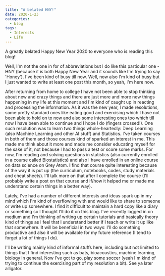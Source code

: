 ```yaml
---
title: "A belated HNY!"
date: 2020-1-23
categories:
  - blog
tags:
  - Interests
  - Life
---
```


A greatly belated Happy New Year 2020 to everyone who is reading this blog!

Well, I'm not the one in for of abbreviations but I do like this particular one - HNY (because it is both Happy New Year and it sounds like I'm trying to say 'Honey'). I've been kind of busy till now. Well, now also I'm kind of busy but I just wanted to write at least one post this month, so yeah, I'm here now.

After returning from home to college I have not been able to stop thinking about new and crazy things and there are just more and more new things happening in my life at this moment and I'm kind of caught up in reacting and processing the information. As it was the new year, I made resolutions, some pretty standard ones like eating good and exercising which I have not been able to hold on to now and also some interesting ones too which till now I have been able to continue and I hope I do (fingers crossed!). One such resolution was to learn two things whole-heartedly: Deep Learning (also Machine Learning and other AI stuff) and Statistics. I've taken courses in both of them and those courses kind of sparked an interest in me. This made me think about it more and made me consider educating myself for the sake of it, not because I had to pass a test or score some marks. For now, I'm reading and solving questions in statistics (also currently enrolled in a course called Biostatistics) and also I have enrolled in an online course on data science on Grey Atom. I find that course quite interesting because of the way it is put up (the curriculum, notebooks, codes, study materials and cheat sheets). I'll talk more on that after I complete the course (I'll probably write a post on that course and if/how it helped me or made me understand certain things in a better way).

Lately, I've had a number of different interests and ideas spark up in my mind which I'm kind of overflowing with and would like to share to someone or write up somewhere. I find it difficult to maintain a hard copy like a diary or something so I thought I'll do it on this blog. I've recently logged in on medium and I'm thinking of writing up certain tutorials and basically theory kind of things as I feel that I understand better if I teach or write it up like that somewhere. It will be beneficial in two ways: I'll do something productive and also it will be available for my future reference (I tend to forget a lot of things I do).

I'll be writing mainly kind of informal stuffs here, including but not limited to things that I find interesting such as bats, bioacoustics, machine learning, biology in general. Now I've got to go, play some soccer (yeah I'm kind of trying to continue the exercising part of my resolution a bit). See ya later alligator.

